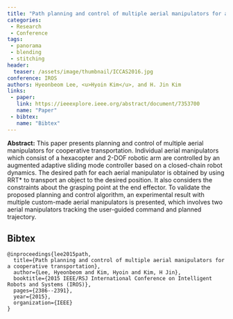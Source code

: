 ```yaml
---
title: "Path planning and control of multiple aerial manipulators for a cooperative transportation"
categories:
 - Research
 - Conference
tags:
 - panorama
 - blending
 - stitching
header:
  teaser: /assets/image/thumbnail/ICCAS2016.jpg
conference: IROS
authors: Hyeonbeom Lee, <u>Hyoin Kim</u>, and H. Jin Kim
links: 
 - paper: 
   link: https://ieeexplore.ieee.org/abstract/document/7353700
   name: "Paper"
 - bibtex: 
   name: "Bibtex"
---
```


**Abstract:** This paper presents planning and control of multiple aerial manipulators for cooperative transportation. Individual aerial manipulators which consist of a hexacopter and 2-DOF robotic arm are controlled by an augmented adaptive sliding mode controller based on a closed-chain robot dynamics. The desired path for each aerial manipulator is obtained by using RRT* to transport an object to the desired position. It also considers the constraints about the grasping point at the end effector. To validate the proposed planning and control algorithm, an experimental result with multiple custom-made aerial manipulators is presented, which involves two aerial manipulators tracking the user-guided command and planned trajectory.
## Bibtex <a id="bibtex"></a>
```
@inproceedings{lee2015path,
  title={Path planning and control of multiple aerial manipulators for a cooperative transportation},
  author={Lee, Hyeonbeom and Kim, Hyoin and Kim, H Jin},
  booktitle={2015 IEEE/RSJ International Conference on Intelligent Robots and Systems (IROS)},
  pages={2386--2391},
  year={2015},
  organization={IEEE}
}
```



